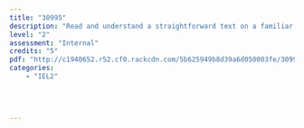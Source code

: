 ```yaml
---
title: "30995"
description: "Read and understand a straightforward text on a familiar topic (EL)"
level: "2"
assessment: "Internal"
credits: "5"
pdf: "http://c1940652.r52.cf0.rackcdn.com/5b625949b8d39a6d050003fe/30995.pdf"
categories:
    - "IEL2"
    
    
    
    
---
```

